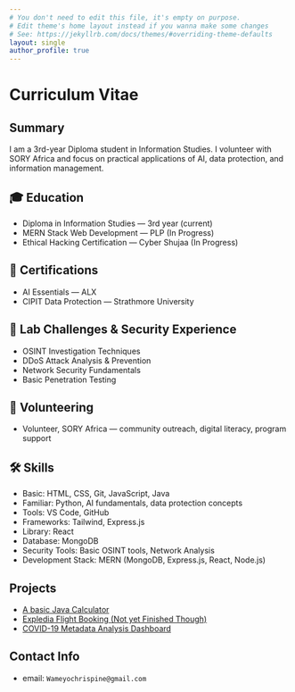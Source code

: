 ```yaml
---
# You don't need to edit this file, it's empty on purpose.
# Edit theme's home layout instead if you wanna make some changes
# See: https://jekyllrb.com/docs/themes/#overriding-theme-defaults
layout: single
author_profile: true
---
```


# Curriculum Vitae

## Summary
I am a 3rd-year Diploma student in Information Studies. I volunteer with SORY Africa and focus on practical applications of AI, data protection, and information management.

## 🎓 Education
- Diploma in Information Studies — 3rd year (current)
- MERN Stack Web Development — PLP (In Progress)
- Ethical Hacking Certification — Cyber Shujaa (In Progress)

## 📜 Certifications
- AI Essentials — ALX
- CIPIT Data Protection — Strathmore University

## 🔬 Lab Challenges & Security Experience
- OSINT Investigation Techniques
- DDoS Attack Analysis & Prevention
- Network Security Fundamentals
- Basic Penetration Testing

## 🤝 Volunteering
- Volunteer, SORY Africa — community outreach, digital literacy, program support

## 🛠 Skills
- Basic: HTML, CSS, Git, JavaScript, Java
- Familiar: Python, AI fundamentals, data protection concepts
- Tools: VS Code, GitHub
- Frameworks: Tailwind, Express.js
- Library: React
- Database: MongoDB
- Security Tools: Basic OSINT tools, Network Analysis
- Development Stack: MERN (MongoDB, Express.js, React, Node.js)

## Projects
- [A basic Java Calculator](https://github.com/ChrispineOjow/AreaCalculator)
- [Expledia Flight Booking (Not yet Finished Though)](https://github.com/ChrispineOjow/ExpediaFlightBooking)
- [COVID-19 Metadata Analysis Dashboard](https://github.com/ChrispineOjow/Frameworks_Assignment)

## Contact Info
- email: ``Wameyochrispine@gmail.com``



